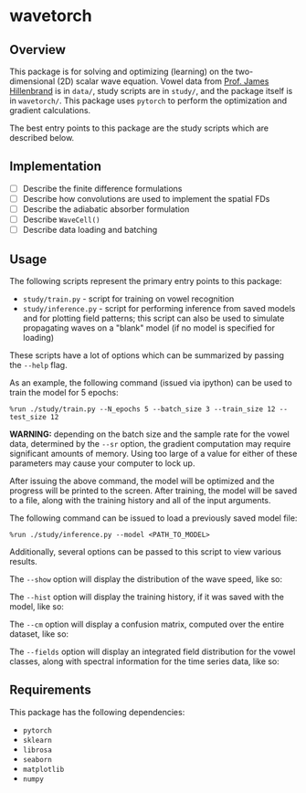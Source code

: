 # wavetorch

## Overview

This package is for solving and optimizing (learning) on the two-dimensional (2D) scalar wave equation. Vowel data from [Prof. James Hillenbrand](https://homepages.wmich.edu/~hillenbr/voweldata.html) is in `data/`, study scripts are in `study/`, and the package itself is in `wavetorch/`. This package uses `pytorch` to perform the optimization and gradient calculations.

The best entry points to this package are the study scripts which are described below.

## Implementation

 - [ ] Describe the finite difference formulations
 - [ ] Describe how convolutions are used to implement the spatial FDs
 - [ ] Describe the adiabatic absorber formulation
 - [ ] Describe `WaveCell()`
 - [ ] Describe data loading and batching

## Usage

The following scripts represent the primary entry points to this package: 

* `study/train.py` - script for training on vowel recognition
* `study/inference.py` - script for performing inference from saved models and for plotting field patterns; this script can also be used to simulate propagating waves on a "blank" model (if no model is specified for loading)

These scripts have a lot of options which can be summarized by passing the `--help` flag.

As an example, the following command (issued via ipython) can be used to train the model for 5 epochs:
```
%run ./study/train.py --N_epochs 5 --batch_size 3 --train_size 12 --test_size 12
```
**WARNING:** depending on the batch size and the sample rate for the vowel data, determined by the `--sr` option, the gradient computation may require significant amounts of memory. Using too large of a value for either of these parameters may cause your computer to lock up.

After issuing the above command, the model will be optimized and the progress will be printed to the screen. After training, the model will be saved to a file, along with the training history and all of the input arguments.

The following command can be issued to load a previously saved model file:
```
%run ./study/inference.py --model <PATH_TO_MODEL>
```
Additionally, several options can be passed to this script to view various results.

The `--show` option will display the distribution of the wave speed, like so:

The `--hist` option will display the training history, if it was saved with the model, like so:

The `--cm` option will display a confusion matrix, computed over the entire dataset, like so:

The `--fields` option will display an integrated field distribution for the vowel classes, along with spectral information for the time series data, like so:

## Requirements

This package has the following dependencies:

* `pytorch`
* `sklearn`
* `librosa`
* `seaborn`
* `matplotlib`
* `numpy`
